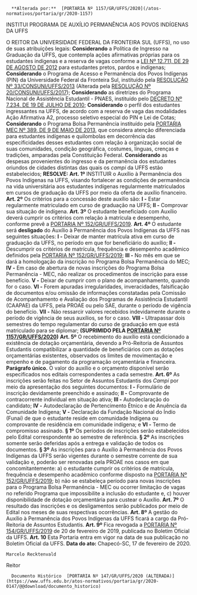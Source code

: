       **Alterada por:**  [PORTARIA Nº 1157/GR/UFFS/2020](/atos-normativos/portaria/gr/2020-1157) 

   INSTITUI PROGRAMA DE AUXÍLIO PERMANÊNCIA AOS POVOS INDÍGENAS DA UFFS  

 O REITOR DA UNIVERSIDADE FEDERAL DA FRONTEIRA SUL (UFFS), no uso de suas atribuições legais: **Considerando** a Política de Ingresso na Graduação da UFFS, que contempla ações afirmativas próprias para os estudantes indígenas e a reserva de vagas conforme a [LEI Nº 12.711, DE 29 DE AGOSTO DE 2012](http://www.planalto.gov.br/ccivil_03/_ato2011-2014/2012/lei/l12711.htm) para estudantes pretos, pardos e indígenas; **Considerando** o Programa de Acesso e Permanência dos Povos Indígenas (PIN) da Universidade Federal da Fronteira Sul, instituído pela [RESOLUÇÃO Nº 33/CONSUNI/UFFS/2013](https://www.uffs.edu.br/atos-normativos/resolucao/consuni/2013-0033) (Alterada pela [RESOLUÇÃO Nº 20/CONSUNI/UFFS/2017](https://www.uffs.edu.br/atos-normativos/resolucao/consuni/2017-0020)); **Considerando** as diretrizes do Programa Nacional de Assistência Estudantil - PNAES, instituído pelo [DECRETO Nº 7.234, DE 19 DE JULHO DE 2010](http://www.planalto.gov.br/ccivil_03/_ato2007-2010/2010/decreto/d7234.htm); **Considerando** o perfil dos estudantes ingressantes na UFFS, de acordo com a reserva de vaga das modalidades Ação Afirmativa A2, processo seletivo especial do PIN e Lei de Cotas; **Considerando** o Programa Bolsa Permanência instituído pela [PORTARIA MEC Nº 389, DE 9 DE MAIO DE 2013](http://www.in.gov.br/materia/-/asset_publisher/Kujrw0TZC2Mb/content/id/30550825), que considera atenção diferenciada para estudantes indígenas e quilombolas em decorrência das especificidades desses estudantes com relação à organização social de suas comunidades, condição geográfica, costumes, línguas, crenças e tradições, amparadas pela Constituição Federal. **Considerando** as despesas provenientes do ingresso e da permanência dos estudantes oriundos de cidades distintas das quais os *campi*  da UFFS estão estabelecidos; **RESOLVE:**   **Art. 1º**  INSTITUIR o Auxílio à Permanência dos Povos Indígenas na UFFS, visando fortalecer as condições de permanência na vida universitária aos estudantes indígenas regularmente matriculados em cursos de graduação da UFFS por meio da oferta de auxílio financeiro.   **Art. 2º**  Os critérios para a concessão deste auxílio são: **I -**  Estar regularmente matriculado em curso de graduação na UFFS; **II -**  Comprovar sua situação de indígena.   **Art. 3º**  O estudante beneficiado com Auxílio deverá cumprir os critérios com relação à matrícula e desempenho, conforme prevê a [PORTARIA Nº 152/GR/UFFS/2019](https://www.uffs.edu.br/atos-normativos/portaria/gr/2019-0152).   **Art. 4º**  O estudante será **desligado** do Auxílio à Permanência dos Povos Indígenas da UFFS nas seguintes situações: **I -**  Deixar de manter matrícula ativa em curso de graduação da UFFS, no período em que for beneficiário do auxílio; **II -**  Descumprir os critérios de matrícula, frequência e desempenho acadêmico definidos pela [PORTARIA Nº 152/GR/UFFS/2019](https://www.uffs.edu.br/atos-normativos/portaria/gr/2019-0152); **III -**  No mês em que se dará a homologação da inscrição no Programa Bolsa Permanência do MEC; **IV -**  Em caso de abertura de novas inscrições do Programa Bolsa Permanência - MEC, não realizar os procedimentos de inscrição para esse benefício. **V -**  Deixar de cumprir com o plano de acompanhamento, quando for o caso. **VI -**  Forem apuradas irregularidades, inveracidades, falsificação de documentos e/ou omissão de informações constatadas pela Comissão de Acompanhamento e Avaliação dos Programas de Assistência Estudantil (CAAPAE) da UFFS, pela PROAE ou pelo SAE, durante o período de vigência do benefício. **VII -**  Não ressarcir valores recebidos indevidamente durante o período de vigência de seus auxílios, se for o caso. **VIII -**  Ultrapassar dois semestres do tempo regulamentar do curso de graduação em que está matriculado para se diplomar; **(SUPRIMIDO PELA [PORTARIA Nº 1157/GR/UFFS/2020](https://www.uffs.edu.br/atos-normativos/portaria/gr/2020-1157))**   **Art. 5º**  O recebimento do auxílio está condicionado a existência de dotação orçamentária, devendo a Pró-Reitoria de Assuntos Estudantis compatibilizar a quantidade de beneficiários com as dotações orçamentárias existentes, observados os limites de movimentação e empenho e de pagamento da programação orçamentária e financeira. **Parágrafo único.**  O valor do auxílio e o orçamento disponível serão especificados nos editais correspondentes a cada semestre.   **Art. 6º**  As inscrições serão feitas no Setor de Assuntos Estudantis dos *Campi*  por meio da apresentação dos seguintes documentos: **I -**  Formulário de inscrição devidamente preenchido e assinado; **II -**  Comprovante de contracorrente individual em situação ativa; **III -**  Autodeclaração do candidato; **IV -**  Autodeclaração de Pertencimento Étnico e de Anuência da Comunidade Indígena; **V -**  Declaração da Fundação Nacional do Índio (Funai) de que o estudante reside em comunidade Indígena ou comprovante de residência em comunidade indígena; e **VI -**  Termo de compromisso assinado. **§ 1º**  Os períodos de inscrições serão estabelecidos pelo Edital correspondente ao semestre de referência. **§ 2º**  As inscrições somente serão deferidas após a entrega e validação de todos os documentos. **§ 3º**  As inscrições para o Auxílio à Permanência dos Povos Indígenas da UFFS serão vigentes durante o semestre corrente de sua validação e, poderão ser renovadas pela PROAE nos casos em que concomitantemente: a) o estudante cumprir os critérios de matrícula, frequência e desempenho acadêmico conforme disposto na [PORTARIA Nº 152/GR/UFFS/2019](https://www.uffs.edu.br/atos-normativos/portaria/gr/2019-0152); b) não se estabeleça período para novas inscrições para o Programa Bolsa Permanência - MEC ou ocorrer limitação de vagas no referido Programa que impossibilite a inclusão do estudante e, c) houver disponibilidade de dotação orçamentária para custear o Auxílio.   **Art. 7º**  O resultado das inscrições e os desligamentos serão publicados por meio de Edital nos meses de suas respectivas ocorrências.   **Art. 8º**  A gestão do Auxílio à Permanência dos Povos Indígenas da UFFS ficará a cargo da Pró-Reitoria de Assuntos Estudantis.   **Art. 9º**  Fica revogada a [PORTARIA Nº 154/GR/UFFS/2019](https://www.uffs.edu.br/atos-normativos/portaria/gr/2019-0154) de 20 de fevereiro de 2019, publicada no Boletim Oficial da UFFS.   **Art. 10**  Esta Portaria entra em vigor na data de sua publicação no Boletim Oficial da UFFS.      **Data do ato:** Chapecó-SC, 17 de fevereiro de 2020.   
 

    Marcelo Recktenvald   
 Reitor 

      Documento Histórico  [PORTARIA Nº 147/GR/UFFS/2020 (ALTERADA)](https://www.uffs.edu.br/atos-normativos/portaria/gr/2020-0147/@@download/documento_historico)     
      
